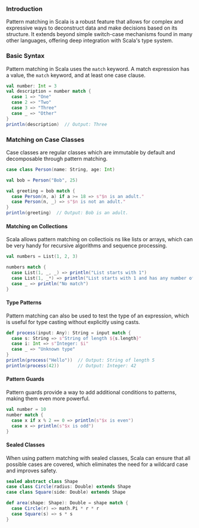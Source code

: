 ### Introduction

Pattern matching in Scala is a robust feature that allows for complex and expressive ways to deconstruct data and make decisions based on its structure. It extends beyond simple switch-case mechanisms found in many other languages, offering deep integration with Scala's type system.

### Basic Syntax
Pattern matching in Scala uses the `match` keyword. A match expression has a value, the `match` keyword, and at least one case clause.

```scala
val number: Int = 3
val description = number match {
  case 1 => "One"
  case 2 => "Two"
  case 3 => "Three"
  case _ => "Other"
}
println(description)  // Output: Three
```

### Matching on Case Classes
Case classes are regular classes which are immutable by default and decomposable through pattern matching.

```scala
case class Person(name: String, age: Int)

val bob = Person("Bob", 25)

val greeting = bob match {
  case Person(n, a) if a >= 18 => s"$n is an adult."
  case Person(n, _) => s"$n is not an adult."
}
println(greeting)  // Output: Bob is an adult.
```

#### Matching on Collections
Scala allows pattern matching on collectiois ns like lists or arrays, which can be very handy for recursive algorithms and sequence processing.

```scala
val numbers = List(1, 2, 3)

numbers match {
  case List(1, _, _) => println("List starts with 1")
  case List(1, _*) => println("List starts with 1 and has any number of elements")
  case _ => println("No match")
}
```

#### Type Patterns
Pattern matching can also be used to test the type of an expression, which is useful for type casting without explicitly using casts.

```scala
def process(input: Any): String = input match {
  case s: String => s"String of length ${s.length}"
  case i: Int => s"Integer: $i"
  case _ => "Unknown type"
}
println(process("Hello"))  // Output: String of length 5
println(process(42))       // Output: Integer: 42
```

#### Pattern Guards
Pattern guards provide a way to add additional conditions to patterns, making them even more powerful.

```scala
val number = 10
number match {
  case x if x % 2 == 0 => println(s"$x is even")
  case x => println(s"$x is odd")
}
```

#### Sealed Classes
When using pattern matching with sealed classes, Scala can ensure that all possible cases are covered, which eliminates the need for a wildcard case and improves safety.

```scala
sealed abstract class Shape
case class Circle(radius: Double) extends Shape
case class Square(side: Double) extends Shape

def area(shape: Shape): Double = shape match {
  case Circle(r) => math.Pi * r * r
  case Square(s) => s * s
}
```
